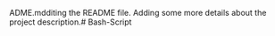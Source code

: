ADME.mdditing the README file. Adding some more details about the project description.# Bash-Script
